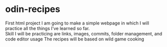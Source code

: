 # odin-recipes
First html project 
I am going to make a simple webpage in which I will practice all the things I've learned so far.  
Skill I will be practicing are links, images, commits, folder management, and code editor usage 
The recipes will be based on wild game cooking 

